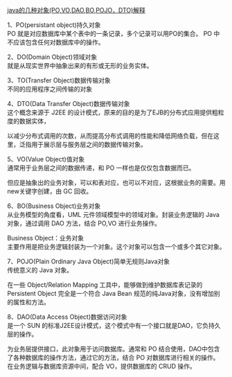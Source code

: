 [java的几种对象(PO,VO,DAO,BO,POJO，DTO)解释](https://www.cnblogs.com/firstdream/archive/2012/04/13/2445582.html)

1、PO(persistant object)持久对象  
PO 就是对应数据库中某个表中的一条记录，多个记录可以用PO的集合。
PO 中不应该包含任何对数据库中的操作。

2、DO(Domain Object)领域对象  
就是从现实世界中抽象出来的有形或无形的业务实体。

3、TO(Transfer Object)数据传输对象  
不同的应用程序之间传输的对象

4、DTO(Data Transfer Object)数据传输对象  
这个概念来源于 J2EE 的设计模式，原来的目的是为了EJB的分布式应用提供粗粒度的数据实体，

以减少分布式调用的次数，从而提高分布式调用的性能和降低网络负载，但在这里，泛指用于展示层与服务层之间的数据传输对象。

5、VO(Value Object)值对象  
通常用于业务层之间的数据传递，和 PO 一样也是仅仅包含数据而已。

但应是抽象出的业务对象，可以和表对应，也可以不对应，这根据业务的需要。用new关键字创建，由 GC 回收。

6、BO(Business Object)业务对象  
从业务模型的角度看，UML 元件领域模型中的领域对象。封装业务逻辑的 Java 对象，通过调用 DAO 方法，结合 PO,VO 进行业务操作。

Business Object：业务对象   
主要作用是把业务逻辑封装为一个对象。这个对象可以包含一个或多个其它对象。

7、POJO(Plain Ordinary Java Object)简单无规则Java对象  
传统意义的 Java 对象。  

在一些 Object/Relation Mapping 工具中，能够做到维护数据库表记录的 Persistent Object 完全是一个符合 Java Bean 规范的纯Java对象，没有增加别的属性和方法。

8、DAO(Data Access Object)数据访问对象  
是一个 SUN 的标准J2EE设计模式，这个模式中有一个接口就是DAO，它负持久层的操作。  

为业务层提供接口，此对象用于访问数据库。通常和 PO 结合使用，DAO中包含了各种数据库的操作方法，通过它的方法，结合 PO 对数据库进行相关的操作。 
在业务逻辑与数据库资源中间，配合 VO，提供数据库的 CRUD 操作。   